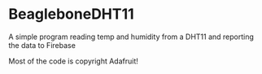 # BeagleboneDHT11

A simple program reading temp and humidity from a DHT11 and reporting the data to Firebase

Most of the code is copyright Adafruit!

